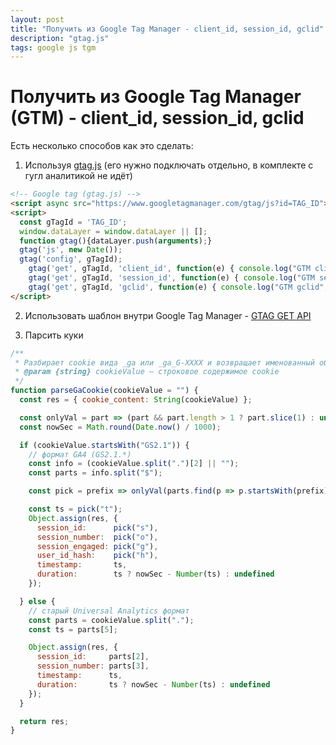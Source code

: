 ```yaml
---
layout: post
title: "Получить из Google Tag Manager - client_id, session_id, gclid"
description: "gtag.js"
tags: google js tgm
---
```


# Получить из Google Tag Manager (GTM) - client_id, session_id, gclid

Есть несколько способов как это сделать:

1. Используя [gtag.js](https://developers.google.com/tag-platform/gtagjs) (его нужно подключать отдельно, в комплекте с гугл аналитикой не идёт)
```html
<!-- Google tag (gtag.js) -->
<script async src="https://www.googletagmanager.com/gtag/js?id=TAG_ID"></script>
<script>
  const gTagId = 'TAG_ID';
  window.dataLayer = window.dataLayer || [];
  function gtag(){dataLayer.push(arguments);}
  gtag('js', new Date());
  gtag('config', gTagId);
	gtag('get', gTagId, 'client_id', function(e) { console.log("GTM client_id", e); });
	gtag('get', gTagId, 'session_id', function(e) { console.log("GTM session_id", e); });
	gtag('get', gTagId, 'gclid', function(e) { console.log("GTM gclid", e); });
</script>
```

2. Использовать шаблон внутри Google Tag Manager - [GTAG GET API](https://www.simoahava.com/custom-templates/gtag-get-api/)

3. Парсить куки
```js
/**
 * Разбирает cookie вида _ga или _ga_G-XXXX и возвращает именованный объект
 * @param {string} cookieValue – строковое содержимое cookie
 */
function parseGaCookie(cookieValue = "") {
  const res = { cookie_content: String(cookieValue) };

  const onlyVal = part => (part && part.length > 1 ? part.slice(1) : undefined);
  const nowSec = Math.round(Date.now() / 1000);

  if (cookieValue.startsWith("GS2.1")) {
    // формат GA4 (GS2.1.*)
    const info = (cookieValue.split(".")[2] || "");
    const parts = info.split("$");

    const pick = prefix => onlyVal(parts.find(p => p.startsWith(prefix)));

    const ts = pick("t");
    Object.assign(res, {
      session_id:      pick("s"),
      session_number:  pick("o"),
      session_engaged: pick("g"),
      user_id_hash:    pick("h"),
      timestamp:       ts,
      duration:        ts ? nowSec - Number(ts) : undefined
    });

  } else {
    // старый Universal Analytics формат
    const parts = cookieValue.split(".");
    const ts = parts[5];

    Object.assign(res, {
      session_id:     parts[2],
      session_number: parts[3],
      timestamp:      ts,
      duration:       ts ? nowSec - Number(ts) : undefined
    });
  }

  return res;
}
```